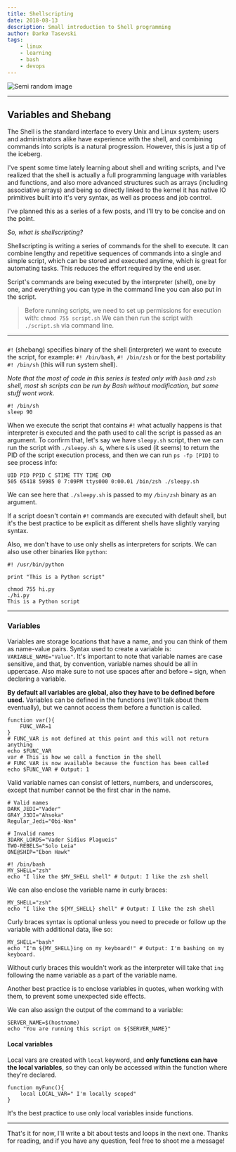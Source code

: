 ```yaml
---
title: Shellscripting
date: 2018-08-13
description: Small introduction to Shell programming
author: Darkø Tasevski
tags:
    - linux
    - learning
    - bash
    - devops
---
```


![Semi random image](https://thepracticaldev.s3.amazonaws.com/i/z5a2a7yzn0pmc10w703n.jpg)

---

## **Variables and Shebang**

The Shell is the standard interface to every Unix and Linux system; users and administrators alike have experience with the shell, and combining commands into scripts is a natural progression. However, this is just a tip of the iceberg.

I've spent some time lately learning about shell and writing scripts, and I've realized that the shell is actually a full programming language with variables and functions, and also more advanced structures such as arrays (including associative arrays) and being so directly linked to the kernel it has native IO primitives built into it's very syntax, as well as process and job control.

I've planned this as a series of a few posts, and I'll try to be concise and on the point.

_So, what is shellscripting?_

Shellscripting is writing a series of commands for the shell to execute. It can combine lengthy and repetitive sequences of commands into a single and simple script, which can be stored and executed anytime, which is great for automating tasks. This reduces the effort required by the end user.

Script's commands are being executed by the interpreter (shell), one by one, and everything you can type in the command line you can also put in the script.

> Before running scripts, we need to set up permissions for execution with: `chmod 755 script.sh` We can then run the script with `./script.sh` via command line.

---

###

`#!` (shebang) specifies binary of the shell (interpreter) we want to execute the script, for example: `#! /bin/bash`, `#! /bin/zsh` or for the best portability `#! /bin/sh` (this will run system shell).

_Note that the most of code in this series is tested only with `bash` and `zsh` shell, most sh scripts can be run by Bash without modification, but some stuff wont work._

```shell
#! /bin/sh
sleep 90
```

When we execute the script that contains `#!` what actually happens is that interpreter is executed and the path used to call the script is passed as an argument. To confirm that, let's say we have `sleepy.sh` script, then we can run the script with `./sleepy.sh &`, where `&` is used (it seems) to return the PID of the script execution process, and then we can run `ps -fp [PID]` to see process info:

```shell
UID PID PPID C STIME TTY TIME CMD
505 65418 59985 0 7:09PM ttys000 0:00.01 /bin/zsh ./sleepy.sh
```

We can see here that `./sleepy.sh` is passed to my `/bin/zsh` binary as an argument.

If a script doesn't contain `#!` commands are executed with default shell, but it's the best practice to be explicit as different shells have slightly varying syntax.

Also, we don't have to use only shells as interpreters for scripts. We can also use other binaries like `python`:

```shell
#! /usr/bin/python

print "This is a Python script"
```

```
chmod 755 hi.py
./hi.py
This is a Python script
```

---

### Variables

Variables are storage locations that have a name, and you can think of them as name-value pairs. Syntax used to create a variable is: `VARIABLE_NAME="Value"`. It's important to note that variable names are case sensitive, and that, by convention, variable names should be all in uppercase. Also make sure to not use spaces after and before `=` sign, when declaring a variable.

**By default all variables are global, also they have to be defined before used.** Variables can be defined in the functions (we'll talk about them eventually), but we cannot access them before a function is called.

```shell
function var(){
    FUNC_VAR=1
}
# FUNC_VAR is not defined at this point and this will not return anything
echo $FUNC_VAR
var # This is how we call a function in the shell
# FUNC_VAR is now available because the function has been called
echo $FUNC_VAR # Output: 1
```

Valid variable names can consist of letters, numbers, and underscores, except that number cannot be the first char in the name.

```shell
# Valid names
DARK_JEDI="Vader"
GR4Y_J3DI="Ahsoka"
Regular_Jedi="Obi-Wan"

# Invalid names
3DARK_LORDS="Vader Sidius Plagueis"
TWO-REBELS="Solo Leia"
ONE@SHIP="Ebon Hawk"
```

```shell
#! /bin/bash
MY_SHELL="zsh"
echo "I like the $MY_SHELL shell" # Output: I like the zsh shell
```

We can also enclose the variable name in curly braces:

```shell
MY_SHELL="zsh"
echo "I like the ${MY_SHELL} shell" # Output: I like the zsh shell
```

Curly braces syntax is optional unless you need to precede or follow up the variable with additional data, like so:

```shell
MY_SHELL="bash"
echo "I'm ${MY_SHELL}ing on my keyboard!" # Output: I'm bashing on my keyboard.
```

Without curly braces this wouldn't work as the interpreter will take that `ing` following the name variable as a part of the variable name.

Another best practice is to enclose variables in quotes, when working with them, to prevent some unexpected side effects.

We can also assign the output of the command to a variable:

```shell
SERVER_NAME=$(hostname)
echo "You are running this script on ${SERVER_NAME}"
```

#### Local variables

Local vars are created with `local` keyword, and **only functions can have the local variables**, so they can only be accessed within the function where they're declared.

```shell
function myFunc(){
    local LOCAL_VAR=" I'm locally scoped"
}
```

It's the best practice to use only local variables inside functions.

---

That's it for now, I'll write a bit about tests and loops in the next one. Thanks for reading, and if you have any question, feel free to shoot me a message!
